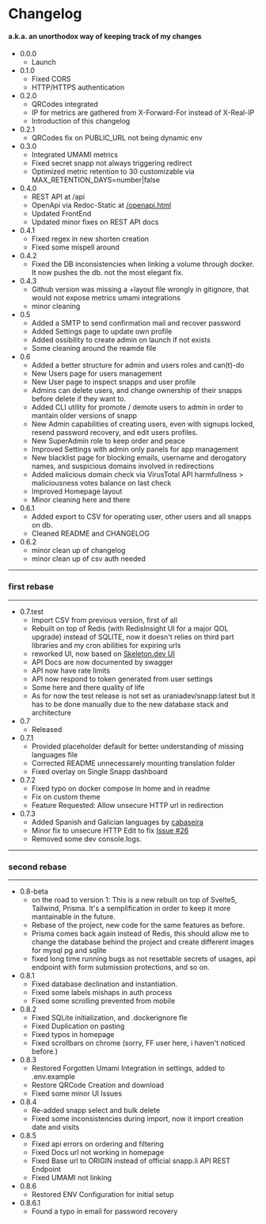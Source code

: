# Changelog

#### a.k.a. an unorthodox way of keeping track of my changes

- 0.0.0
  - Launch
- 0.1.0
  - Fixed CORS
  - HTTP/HTTPS authentication
- 0.2.0
  - QRCodes integrated
  - IP for metrics are gathered from X-Forward-For instead of X-Real-IP
  - Introduction of this changelog
- 0.2.1
  - QRCodes fix on PUBLIC_URL not being dynamic env
- 0.3.0
  - Integrated UMAMI metrics
  - Fixed secret snapp not always triggering redirect
  - Optimized metric retention to 30 customizable via MAX_RETENTION_DAYS=number|false
- 0.4.0
  - REST API at /api
  - OpenApi via Redoc-Static at [/openapi.html](http://snapp.li/openapi.html)
  - Updated FrontEnd
  - Updated minor fixes on REST API docs
- 0.4.1
  - Fixed regex in new shorten creation
  - Fixed some mispell around
- 0.4.2
  - Fixed the DB inconsistencies when linking a volume through docker. It now pushes the db. not the most elegant fix.
- 0.4.3
  - Github version was missing a +layout file wrongly in gitignore, that would not expose metrics umami integrations
  - minor cleaning
- 0.5
  - Added a SMTP to send confirmation mail and recover password
  - Added Settings page to update own profile
  - Added ossibility to create admin on launch if not exists
  - Some cleaning around the reamde file
- 0.6
  - Added a better structure for admin and users roles and can(t)-do
  - New Users page for users management
  - New User page to inspect snapps and user profile
  - Admins can delete users, and change ownership of their snapps before delete if they want to.
  - Added CLI utility for promote / demote users to admin in order to mantain older versions of snapp
  - New Admin capabilities of creating users, even with signups locked, resend password recovery, and edit users profiles.
  - New SuperAdmin role to keep order and peace
  - Improved Settings with admin only panels for app management
  - New blacklist page for blocking emails, username and derogatory names, and suspicious domains involved in redirections
  - Added malicious domain check via VirusTotal API harmfullness > maliciousness votes balance on last check
  - Improved Homepage layout
  - Minor cleaning here and there
- 0.6.1
  - Added export to CSV for operating user, other users and all snapps on db.
  - Cleaned README and CHANGELOG
- 0.6.2
  - minor clean up of changelog
  - minor clean up of csv auth needed

---

### first rebase

---

- 0.7.test
  - Import CSV from previous version, first of all
  - Rebuilt on top of Redis (with RedisInsight UI for a major QOL upgrade) instead of SQLITE, now it doesn't relies on third part libraries and my cron abilities for expiring urls
  - reworked UI, now based on [Skeleton.dev UI](https://skeleton.dev)
  - API Docs are now documented by swagger
  - API now have rate limits
  - API now respond to token generated from user settings
  - Some here and there quality of life
  - As for now the test release is not set as uraniadev/snapp:latest but it has to be done manually due to the new database stack and architecture
- 0.7
  - Released
- 0.7.1
  - Provided placeholder default for better understanding of missing languages file
  - Corrected README unnecessarely mounting translation folder
  - Fixed overlay on Single Snapp dashboard
- 0.7.2
  - Fixed typo on docker compose in home and in readme
  - Fix on custom theme
  - Feature Requested: Allow unsecure HTTP url in redirection
- 0.7.3
  - Added Spanish and Galician languages by [cabaseira](https://github.com/cabaseira)
  - Minor fix to unsecure HTTP Edit to fix [Issue #26](https://github.com/urania-dev/snapp/issues/26)
  - Removed some dev console.logs.

---

### second rebase

---

- 0.8-beta
  - on the road to version 1: This is a new rebuilt on top of Svelte5, Tailwind, Prisma. It's a semplification in order to keep it more mantainable in the future.
  - Rebase of the project, new code for the same features as before.
  - Prisma comes back again instead of Redis, this should allow me to change the database behind the project and create different images for mysql pg and sqlite
  - fixed long time running bugs as not resettable secrets of usages, api endpoint with form submission protections, and so on.
- 0.8.1
  - Fixed database declination and instantiation.
  - Fixed some labels mishaps in auth process
  - Fixed some scrolling prevented from mobile
- 0.8.2
  - Fixed SQLite initialization, and .dockerignore fle
  - Fixed Duplication on pasting
  - Fixed typos in homepage
  - Fixed scrollbars on chrome (sorry, FF user here, i haven't noticed before.)
- 0.8.3
  - Restored Forgotten Umami Integration in settings, added to .env.example
  - Restore QRCode Creation and download 
  - Fixed some minor UI Issues
- 0.8.4
  - Re-added snapp select and bulk delete
  - Fixed some inconsistencies during import, now it import creation date and visits
- 0.8.5
  - Fixed api errors on ordering and filtering
  - Fixed Docs url not working in homepage
  - Fixed Base url to ORIGIN instead of official snapp.li API REST Endpoint
  - Fixed UMAMI not linking
- 0.8.6
  - Restored ENV Configuration for initial setup
- 0.8.6.1
  - Found a typo in email for password recovery
  